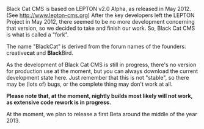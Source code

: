 Black Cat CMS is based on LEPTON v2.0 Alpha, as released in May 2012. (See http://www.lepton-cms.org) 
After the key developers left the LEPTON Project in May 2012, there seemed to be no more development 
concerning that version, so we decided to take and finish our work. So, Black Cat CMS is what is called a "fork".

The name "BlackCat" is derived from the forum names of the founders: creative**cat** and **Black**Bird.

As the development of Black Cat CMS is still in progress, there's no version for production use at the 
moment, but you can always download the current development state here. Just remember that this 
is not "stable", so there may be (lots of) bugs, or the complete thing may don't work at all.

**Please note that, at the moment, nightly builds most likely will not work, as extensive
code rework is in progress.**

At the moment, we plan to release a first Beta around the middle of the year 2013.
